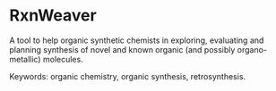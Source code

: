 # RxnWeaver

A tool to help organic synthetic chemists in exploring, evaluating and
planning synthesis of novel and known organic (and possibly
organo-metallic) molecules.

Keywords: organic chemistry, organic synthesis, retrosynthesis.
